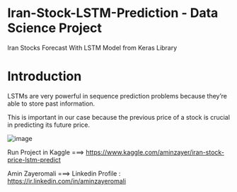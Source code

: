 # Iran-Stock-LSTM-Prediction - Data Science Project
Iran Stocks Forecast With LSTM Model from Keras Library

# Introduction
LSTMs are very powerful in sequence prediction problems because they’re able to store past information.

This is important in our case because the previous price of a stock is crucial in predicting its future price.

![image](https://user-images.githubusercontent.com/7605327/145474743-51951cd6-630a-46f8-b325-ff585e376697.png)

Run Project in Kaggle ===> https://www.kaggle.com/aminzayer/iran-stock-price-lstm-predict

Amin Zayeromali   ===> Linkedin Profile : https://ir.linkedin.com/in/aminzayeromali
